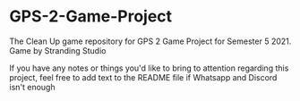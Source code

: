 # GPS-2-Game-Project
The Clean Up game repository for GPS 2 Game Project for Semester 5 2021. Game by Stranding Studio

If you have any notes or things you'd like to bring to attention regarding this project, feel free to add text to the README file if Whatsapp and Discord isn't enough
